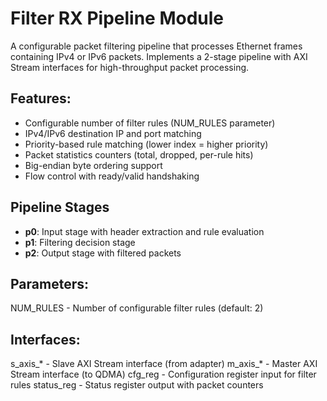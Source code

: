 # Filter RX Pipeline Module

A configurable packet filtering pipeline that processes Ethernet frames containing
IPv4 or IPv6 packets. Implements a 2-stage pipeline with AXI Stream interfaces
for high-throughput packet processing.

## Features:
 - Configurable number of filter rules (NUM_RULES parameter)
 - IPv4/IPv6 destination IP and port matching
 - Priority-based rule matching (lower index = higher priority)
 - Packet statistics counters (total, dropped, per-rule hits)
 - Big-endian byte ordering support
 - Flow control with ready/valid handshaking

## Pipeline Stages

- **p0**: Input stage with header extraction and rule evaluation
- **p1**: Filtering decision stage
- **p2**: Output stage with filtered packets

## Parameters:
   NUM_RULES - Number of configurable filter rules (default: 2)

## Interfaces:
  s_axis_* - Slave AXI Stream interface (from adapter)
  m_axis_* - Master AXI Stream interface (to QDMA)
  cfg_reg  - Configuration register input for filter rules
  status_reg - Status register output with packet counters

